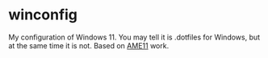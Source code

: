 # winconfig

My configuration of Windows 11. You may tell it is .dotfiles for Windows, but at the same time it is not. Based on [AME11](https://git.ameliorated.info/Styris/AME-11) work.
